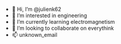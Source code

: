 - 👋 Hi, I’m @julienk62
- 👀 I’m interested in engineering
- 🌱 I’m currently learning electromagnetism
- 💞️ I’m looking to collaborate on everythink
- 📫 unknown_email

<!---
julienk62/julienk62 is a ✨ special ✨ repository because its `README.md` (this file) appears on your GitHub profile.
You can click the Preview link to take a look at your changes.
--->
